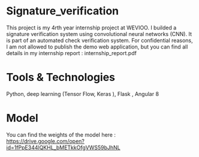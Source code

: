# Signature_verification
This project is my 4rth year internship project at WEVIOO. I builded a signature verification system using convolutional neural networks (CNN). It is part of an automated check verification system. 
For confidential reasons, I am not allowed to publish the demo web application, but you can find all details in my internship report : internship_report.pdf

# Tools & Technologies 

Python, deep learning (Tensor Flow, Keras ), Flask , Angular 8

# Model 
You can find the weights of the model here :  https://drive.google.com/open?id=1fPpE344lQKHL_bMETkkOfgVWS59bJhNL

